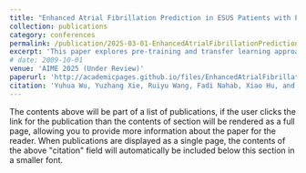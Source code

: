 ```yaml
---
title: "Enhanced Atrial Fibrillation Prediction in ESUS Patients with Pre-training and Transfer Learning"
collection: publications
category: conferences
permalink: /publication/2025-03-01-EnhancedAtrialFibrillationPrediction
excerpt: 'This paper explores pre-training and transfer learning approaches to enhance atrial fibrillation (AF) prediction in ESUS patients.'
# date: 2009-10-01
venue: 'AIME 2025 (Under Review)'
paperurl: 'http://academicpages.github.io/files/EnhancedAtrialFibrillationPrediction.pdf'
citation: 'Yuhua Wu, Yuzhang Xie, Ruiyu Wang, Fadi Nahab, Xiao Hu, and Carl Yang. (2025). &quot;Enhanced Atrial Fibrillation Prediction in ESUS # Patients with Pre-training and Transfer Learning.&quot; <i>Submitted to AIME 2025</i>.'
---
```


The contents above will be part of a list of publications, if the user clicks the link for the publication than the contents of section will be rendered as a full page, allowing you to provide more information about the paper for the reader. When publications are displayed as a single page, the contents of the above "citation" field will automatically be included below this section in a smaller font.

